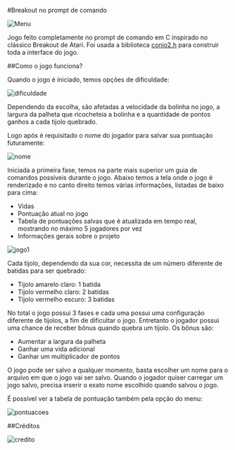 #Breakout no prompt de comando

![Menu](https://user-images.githubusercontent.com/72423032/158039306-6c4a9271-c790-4f8e-be37-877eb17d7f97.png)

Jogo feito completamente no prompt de comando em C inspirado no clássico Breakout de Atari. Foi usada a biblioteca [conio2.h](https://pt.osdn.net/projects/sfnet_hlanguage/downloads/Source/include/conio2.h/) para construir toda a interface do jogo.

##Como o jogo funciona?

Quando o jogo é iniciado, temos opções de dificuldade:

![dificuldade](https://user-images.githubusercontent.com/72423032/159183507-0935179d-359e-4096-b73f-be5f769ba2b3.png)

Dependendo da escolha, são afetadas a velocidade da bolinha no jogo, a largura da palheta que ricocheteia a bolinha e a quantidade de pontos ganhos a cada tijolo quebrado.

Logo após é requisitado o nome do jogador para salvar sua pontuação futuramente:

![nome](https://user-images.githubusercontent.com/72423032/159183773-3b954073-f35a-45a5-93b7-ace6a927ea20.png)

Iniciada a primeira fase, temos na parte mais superior um guia de comandos possíveis durante o jogo. Abaixo temos a tela onde o jogo é renderizado e no canto direito temos várias informações, listadas de baixo para cima:

* Vidas
* Pontuação atual no jogo
* Tabela de pontuações salvas que é atualizada em tempo real, mostrando no máximo 5 jogadores por vez
* Informações gerais sobre o projeto
  
![jogo1](https://user-images.githubusercontent.com/72423032/159183811-f26a8f85-17ef-4c01-ba9f-684d3a604e1d.png)

Cada tijolo, dependendo da sua cor, necessita de um número diferente de batidas para ser quebrado:
* Tijolo amarelo claro: 1 batida
* Tijolo vermelho claro: 2 batidas
* Tijolo vermelho escuro: 3 batidas

No total o jogo possui 3 fases e cada uma possui uma configuração diferente de tijolos, a fim de dificultar o jogo. Entretanto o jogador possui uma chance de receber bônus quando quebra um tijolo. Os bônus são:
* Aumentar a largura da palheta
* Ganhar uma vida adicional
* Ganhar um multiplicador de pontos

O jogo pode ser salvo a qualquer momento, basta escolher um nome para o arquivo em que o jogo vai ser salvo. Quando o jogador quiser carregar um jogo salvo, precisa inserir o exato nome escolhido quando salvou o jogo.

É possível ver a tabela de pontuação também pela opção do menu:

![pontuacoes](https://user-images.githubusercontent.com/72423032/159184498-6efb152c-fef2-48d0-a8b9-2c4a187bfc47.png)

##Créditos

![credito](https://user-images.githubusercontent.com/72423032/159184529-00ad1178-da16-4e58-93b7-9a6f00522ef4.png)



